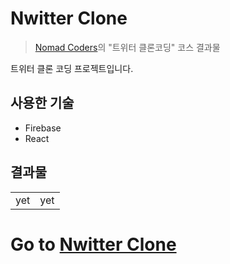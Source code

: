 # Nwitter Clone

> [Nomad Coders](https://academy.nomadcoders.co/)의 "트위터 클론코딩" 코스 결과물

트위터 클론 코딩 프로젝트입니다.

## 사용한 기술

- Firebase
- React

## 결과물

|     |     |
| --- | --- |
| yet | yet |

# Go to [Nwitter Clone](https://jinyoung4478.github.io/nwitter-clone/)
